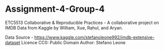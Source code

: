 # Assignment-4-Group-4
ETC5513 Collaborative & Reproducible Practices - 
A collaborative project on IMDB Data from Kaggle by William, Xue, Rahul, and Aryan.

Data Source - https://www.kaggle.com/stefanoleone992/imdb-extensive-dataset
Licence CC0: Public Domain
Author: Stefano Leone